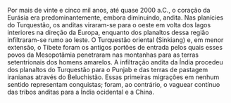 ﻿Por mais de vinte e cinco mil anos, até quase 2000 a.C., o coração da Eurásia era predominantemente, embora diminuindo, andita. Nas planícies do Turquestão, os anditas viraram-se para o oeste em volta dos lagos interiores na direção da Europa, enquanto dos planaltos dessa região infiltraram-se rumo ao leste. O Turquestão oriental (Sinkiang) e, em menor extensão, o Tibete foram os antigos portões de entrada pelos quais esses povos da Mesopotâmia penetraram nas montanhas para as terras setentrionais dos homens amarelos. A infiltração andita da Índia procedeu dos planaltos do Turquestão para o Punjab e das terras de pastagem iranianas através do Beluchistão. Essas primeiras migrações em nenhum sentido representam conquistas; foram, ao contrário, o vaguear contínuo das tribos anditas para a Índia ocidental e a China.